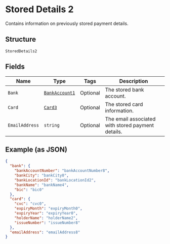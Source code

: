 
# Stored Details 2

Contains information on previously stored payment details.

## Structure

`StoredDetails2`

## Fields

| Name | Type | Tags | Description |
|  --- | --- | --- | --- |
| `Bank` | [`BankAccount1`](../../doc/models/bank-account-1.md) | Optional | The stored bank account. |
| `Card` | [`Card3`](../../doc/models/card-3.md) | Optional | The stored card information. |
| `EmailAddress` | `string` | Optional | The email associated with stored payment details. |

## Example (as JSON)

```json
{
  "bank": {
    "bankAccountNumber": "bankAccountNumber8",
    "bankCity": "bankCity0",
    "bankLocationId": "bankLocationId2",
    "bankName": "bankName4",
    "bic": "bic0"
  },
  "card": {
    "cvc": "cvc0",
    "expiryMonth": "expiryMonth0",
    "expiryYear": "expiryYear0",
    "holderName": "holderName2",
    "issueNumber": "issueNumber8"
  },
  "emailAddress": "emailAddress8"
}
```

